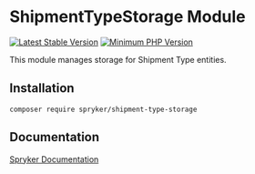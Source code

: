 # ShipmentTypeStorage Module
[![Latest Stable Version](https://poser.pugx.org/spryker/shipment-type-storage/v/stable.svg)](https://packagist.org/packages/spryker/shipment-type-storage)
[![Minimum PHP Version](https://img.shields.io/badge/php-%3E%3D%208.0-8892BF.svg)](https://php.net/)

This module manages storage for Shipment Type entities.

## Installation

```
composer require spryker/shipment-type-storage
```

## Documentation

[Spryker Documentation](https://docs.spryker.com)
